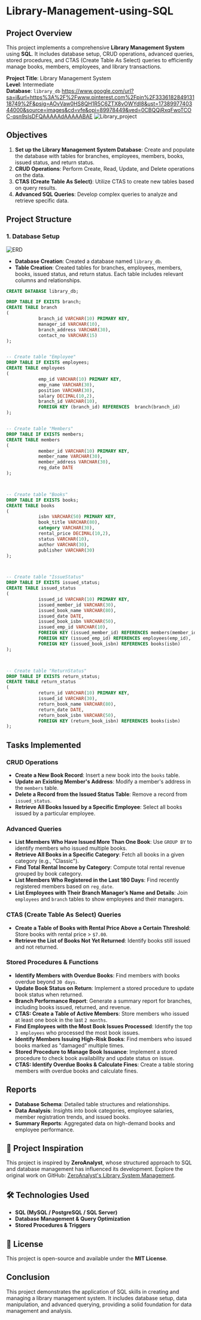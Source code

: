 # Library-Management-using-SQL

## Project Overview
This project implements a comprehensive **Library Management System** using **SQL**. It includes database setup, CRUD operations, advanced queries, stored procedures, and CTAS (Create Table As Select) queries to efficiently manage books, members, employees, and library transactions.

**Project Title**: Library Management System  
**Level**: Intermediate  
**Database**: `library_db`
https://www.google.com/url?sa=i&url=https%3A%2F%2Fwww.pinterest.com%2Fpin%2F333618284913118749%2F&psig=AOvVaw0HS8QH1R5C6ZTX8vOWYdI8&ust=1738997740344000&source=images&cd=vfe&opi=89978449&ved=0CBQQjRxqFwoTCOC-qsn9sIsDFQAAAAAdAAAAABAE
![Library_project](https://github.com/najirh/Library-System-Management---P2/blob/main/library.jpg)

## Objectives

1. **Set up the Library Management System Database**: Create and populate the database with tables for branches, employees, members, books, issued status, and return status.
2. **CRUD Operations**: Perform Create, Read, Update, and Delete operations on the data.
3. **CTAS (Create Table As Select)**: Utilize CTAS to create new tables based on query results.
4. **Advanced SQL Queries**: Develop complex queries to analyze and retrieve specific data.

## Project Structure

### 1. Database Setup
![ERD](https://github.com/najirh/Library-System-Management---P2/blob/main/library_erd.png)

- **Database Creation**: Created a database named `library_db`.
- **Table Creation**: Created tables for branches, employees, members, books, issued status, and return status. Each table includes relevant columns and relationships.

```sql
CREATE DATABASE library_db;

DROP TABLE IF EXISTS branch;
CREATE TABLE branch
(
            branch_id VARCHAR(10) PRIMARY KEY,
            manager_id VARCHAR(10),
            branch_address VARCHAR(30),
            contact_no VARCHAR(15)
);


-- Create table "Employee"
DROP TABLE IF EXISTS employees;
CREATE TABLE employees
(
            emp_id VARCHAR(10) PRIMARY KEY,
            emp_name VARCHAR(30),
            position VARCHAR(30),
            salary DECIMAL(10,2),
            branch_id VARCHAR(10),
            FOREIGN KEY (branch_id) REFERENCES  branch(branch_id)
);


-- Create table "Members"
DROP TABLE IF EXISTS members;
CREATE TABLE members
(
            member_id VARCHAR(10) PRIMARY KEY,
            member_name VARCHAR(30),
            member_address VARCHAR(30),
            reg_date DATE
);



-- Create table "Books"
DROP TABLE IF EXISTS books;
CREATE TABLE books
(
            isbn VARCHAR(50) PRIMARY KEY,
            book_title VARCHAR(80),
            category VARCHAR(30),
            rental_price DECIMAL(10,2),
            status VARCHAR(10),
            author VARCHAR(30),
            publisher VARCHAR(30)
);



-- Create table "IssueStatus"
DROP TABLE IF EXISTS issued_status;
CREATE TABLE issued_status
(
            issued_id VARCHAR(10) PRIMARY KEY,
            issued_member_id VARCHAR(30),
            issued_book_name VARCHAR(80),
            issued_date DATE,
            issued_book_isbn VARCHAR(50),
            issued_emp_id VARCHAR(10),
            FOREIGN KEY (issued_member_id) REFERENCES members(member_id),
            FOREIGN KEY (issued_emp_id) REFERENCES employees(emp_id),
            FOREIGN KEY (issued_book_isbn) REFERENCES books(isbn) 
);



-- Create table "ReturnStatus"
DROP TABLE IF EXISTS return_status;
CREATE TABLE return_status
(
            return_id VARCHAR(10) PRIMARY KEY,
            issued_id VARCHAR(30),
            return_book_name VARCHAR(80),
            return_date DATE,
            return_book_isbn VARCHAR(50),
            FOREIGN KEY (return_book_isbn) REFERENCES books(isbn)
);

```

## Tasks Implemented

### **CRUD Operations**
- **Create a New Book Record**: Insert a new book into the `books` table.
- **Update an Existing Member's Address**: Modify a member's address in the `members` table.
- **Delete a Record from the Issued Status Table**: Remove a record from `issued_status`.
- **Retrieve All Books Issued by a Specific Employee**: Select all books issued by a particular employee.

### **Advanced Queries**
- **List Members Who Have Issued More Than One Book**: Use `GROUP BY` to identify members who issued multiple books.
- **Retrieve All Books in a Specific Category**: Fetch all books in a given category (e.g., "Classic").
- **Find Total Rental Income by Category**: Compute total rental revenue grouped by book category.
- **List Members Who Registered in the Last 180 Days**: Find recently registered members based on `reg_date`.
- **List Employees with Their Branch Manager’s Name and Details**: Join `employees` and `branch` tables to show employees and their managers.

### **CTAS (Create Table As Select) Queries**
- **Create a Table of Books with Rental Price Above a Certain Threshold**: Store books with rental price > `$7.00`.
- **Retrieve the List of Books Not Yet Returned**: Identify books still issued and not returned.

### **Stored Procedures & Functions**
- **Identify Members with Overdue Books**: Find members with books overdue beyond `30 days`.
- **Update Book Status on Return**: Implement a stored procedure to update book status when returned.
- **Branch Performance Report**: Generate a summary report for branches, including books issued, returned, and revenue.
- **CTAS: Create a Table of Active Members**: Store members who issued at least one book in the last `2 months`.
- **Find Employees with the Most Book Issues Processed**: Identify the top `3 employees` who processed the most book issues.
- **Identify Members Issuing High-Risk Books**: Find members who issued books marked as "damaged" multiple times.
- **Stored Procedure to Manage Book Issuance**: Implement a stored procedure to check book availability and update status on issue.
- **CTAS: Identify Overdue Books & Calculate Fines**: Create a table storing members with overdue books and calculate fines.

## Reports

- **Database Schema**: Detailed table structures and relationships.
- **Data Analysis**: Insights into book categories, employee salaries, member registration trends, and issued books.
- **Summary Reports**: Aggregated data on high-demand books and employee performance.

## 🔗 **Project Inspiration**
This project is inspired by **ZeroAnalyst**, whose structured approach to SQL and database management has influenced its development. Explore the original work on GitHub: [ZeroAnalyst's Library System Management](https://github.com/najirh/Library-System-Management---P2).



## 🛠 **Technologies Used**
- **SQL (MySQL / PostgreSQL / SQL Server)**
- **Database Management & Query Optimization**
- **Stored Procedures & Triggers**

## 📜 **License**
This project is open-source and available under the **MIT License**.


## Conclusion

This project demonstrates the application of SQL skills in creating and managing a library management system. It includes database setup, data manipulation, and advanced querying, providing a solid foundation for data management and analysis.
